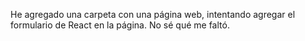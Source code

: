 He agregado una carpeta con una página web, intentando agregar el formulario de React en la página. No sé qué me faltó.